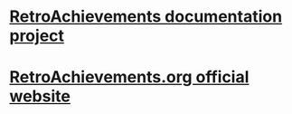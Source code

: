 # [RetroAchievements documentation project](https://retroachievements.github.io/docs/)

# [RetroAchievements.org official website](http://retroachievements.org)

